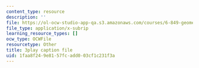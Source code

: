 ```yaml
---
content_type: resource
description: ''
file: https://ol-ocw-studio-app-qa.s3.amazonaws.com/courses/6-849-geometric-folding-algorithms-linkages-origami-polyhedra-fall-2012/1faa8f249e8157fcadd003cf1c231f3a_ShvQYLXCjos.vtt
file_type: application/x-subrip
learning_resource_types: []
ocw_type: OCWFile
resourcetype: Other
title: 3play caption file
uid: 1faa8f24-9e81-57fc-add0-03cf1c231f3a
---
```


